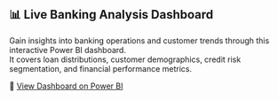 ## 📊 Live Banking Analysis Dashboard

Gain insights into banking operations and customer trends through this interactive Power BI dashboard.  
It covers loan distributions, customer demographics, credit risk segmentation, and financial performance metrics.

🔗 [View Dashboard on Power BI](https://app.powerbi.com/view?r=eyJrIjoiMjViYjBhODItNDU5NC00MGNiLThiMzYtODNlNzBhMTMzY2RhIiwidCI6ImM2ZTU0OWIzLTVmNDUtNDAzMi1hYWU5LWQ0MjQ0ZGM1YjJjNCJ9&pageName=7fa478d7ad2da4ee3789)
